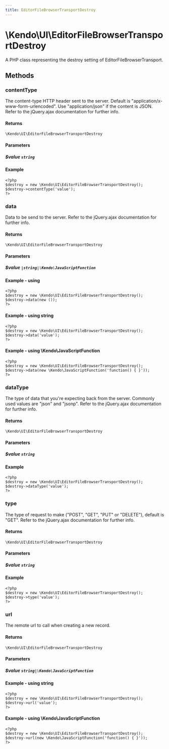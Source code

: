 ```yaml
---
title: EditorFileBrowserTransportDestroy
---
```


# \Kendo\UI\EditorFileBrowserTransportDestroy

A PHP class representing the destroy setting of EditorFileBrowserTransport.


## Methods

### contentType
The content-type HTTP header sent to the server. Default is "application/x-www-form-urlencoded". Use "application/json" if the content is JSON.
Refer to the jQuery.ajax documentation for further info.

#### Returns
`\Kendo\UI\EditorFileBrowserTransportDestroy`

#### Parameters

##### $value `string`



#### Example 
    <?php
    $destroy = new \Kendo\UI\EditorFileBrowserTransportDestroy();
    $destroy->contentType('value');
    ?>

### data
Data to be send to the server.
Refer to the jQuery.ajax documentation for further info.

#### Returns
`\Kendo\UI\EditorFileBrowserTransportDestroy`

#### Parameters

##### $value `|string|\Kendo\JavaScriptFunction`



#### Example  - using 
    <?php
    $destroy = new \Kendo\UI\EditorFileBrowserTransportDestroy();
    $destroy->data(new ());
    ?>

#### Example  - using string
    <?php
    $destroy = new \Kendo\UI\EditorFileBrowserTransportDestroy();
    $destroy->data('value');
    ?>

#### Example  - using \Kendo\JavaScriptFunction
    <?php
    $destroy = new \Kendo\UI\EditorFileBrowserTransportDestroy();
    $destroy->data(new \Kendo\JavaScriptFunction('function() { }'));
    ?>

### dataType
The type of data that you're expecting back from the server. Commonly used values are "json" and "jsonp".
Refer to the jQuery.ajax documentation for further info.

#### Returns
`\Kendo\UI\EditorFileBrowserTransportDestroy`

#### Parameters

##### $value `string`



#### Example 
    <?php
    $destroy = new \Kendo\UI\EditorFileBrowserTransportDestroy();
    $destroy->dataType('value');
    ?>

### type
The type of request to make ("POST", "GET", "PUT" or "DELETE"), default is "GET".
Refer to the jQuery.ajax documentation for further info.

#### Returns
`\Kendo\UI\EditorFileBrowserTransportDestroy`

#### Parameters

##### $value `string`



#### Example 
    <?php
    $destroy = new \Kendo\UI\EditorFileBrowserTransportDestroy();
    $destroy->type('value');
    ?>

### url
The remote url to call when creating a new record.

#### Returns
`\Kendo\UI\EditorFileBrowserTransportDestroy`

#### Parameters

##### $value `string|\Kendo\JavaScriptFunction`



#### Example  - using string
    <?php
    $destroy = new \Kendo\UI\EditorFileBrowserTransportDestroy();
    $destroy->url('value');
    ?>

#### Example  - using \Kendo\JavaScriptFunction
    <?php
    $destroy = new \Kendo\UI\EditorFileBrowserTransportDestroy();
    $destroy->url(new \Kendo\JavaScriptFunction('function() { }'));
    ?>

